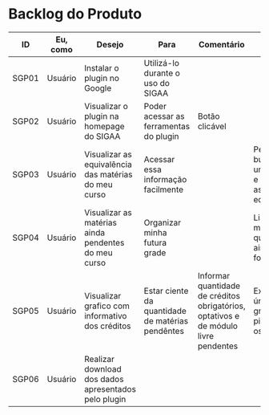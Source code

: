 # Backlog do Produto

| ID | Eu, como | Desejo | Para | Comentário | Tasks | Prioridade (MoSCoW)
|--|--|--|--|--|--|--|
| SGP01 | Usuário | Instalar o plugin no Google | Utilizá-lo durante o uso do SIGAA | | | Could
| SGP02 | Usuário | Visualizar o plugin na homepage do SIGAA | Poder acessar as ferramentas do plugin | Botão clicável | | Should
| SGP03 | Usuário | Visualizar as equivalência das matérias do meu curso | Acessar essa informação facilmente | | Permitir a busca por uma matéria e visualizar as suas equivalentes | Must 
| SGP04 | Usuário | Visualizar as matérias ainda pendentes do meu curso | Organizar minha futura grade | | Listar matérias que o aluno ainda não foi aprovado | Must
| SGP05 | Usuário | Visualizar grafico com informativo dos créditos | Estar ciente da quantidade de matérias pendêntes | Informar quantidade de créditos obrigatórios, optativos e de módulo livre pendentes | Exibir um único gráfico pizza com os números | Must
| SGP06 | Usuário | Realizar download dos dados apresentados pelo plugin | | | | Won't
